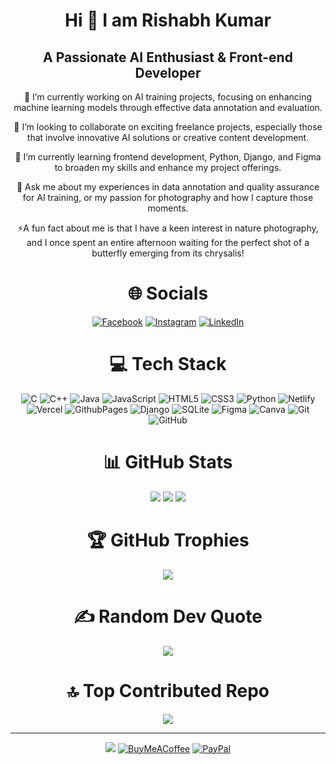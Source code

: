 
<div align="center"><h1> Hi  👋 I am Rishabh Kumar </h1></div> <div align="center"><h2>A Passionate AI Enthusiast & Front-end Developer </h2></div> 

<div align="center">
  
🔭 I’m currently working on AI training projects, focusing on enhancing machine learning models through effective data annotation and evaluation.</br>


👯 I’m looking to collaborate on exciting freelance projects, especially those that involve innovative AI solutions or creative content development.</br> 

🌱 I’m currently learning frontend development, Python, Django, and Figma to broaden my skills and enhance my project offerings.<br>

💬 Ask me about my experiences in data annotation and quality assurance for AI training, or my passion for photography and how I capture those moments.<br>

⚡A fun fact about me is that I have a keen interest in nature photography, and I once spent an entire afternoon waiting for the perfect shot of a butterfly emerging from its chrysalis!

</div>
<div align="center"> <h1>🌐 Socials</h1>  </div>

<div align="center"> 
  
  [![Facebook](https://img.shields.io/badge/Facebook-%231877F2.svg?logo=Facebook&logoColor=white)](https://facebook.com/rishabhkumar1n) [![Instagram](https://img.shields.io/badge/Instagram-%23E4405F.svg?logo=Instagram&logoColor=white)](https://instagram.com/phonetasticview) [![LinkedIn](https://img.shields.io/badge/LinkedIn-%230077B5.svg?logo=linkedin&logoColor=white)](https://linkedin.com/in/rishabhkumar1n) 

  </div>

<div align="center"><h1>💻 Tech Stack</h1></div>
<div align="center">
  
![C](https://img.shields.io/badge/c-%2300599C.svg?style=flat&logo=c&logoColor=white) ![C++](https://img.shields.io/badge/c++-%2300599C.svg?style=flat&logo=c%2B%2B&logoColor=white) ![Java](https://img.shields.io/badge/java-%23ED8B00.svg?style=flat&logo=openjdk&logoColor=white) ![JavaScript](https://img.shields.io/badge/javascript-%23323330.svg?style=flat&logo=javascript&logoColor=%23F7DF1E) ![HTML5](https://img.shields.io/badge/html5-%23E34F26.svg?style=flat&logo=html5&logoColor=white) ![CSS3](https://img.shields.io/badge/css3-%231572B6.svg?style=flat&logo=css3&logoColor=white) ![Python](https://img.shields.io/badge/python-3670A0?style=flat&logo=python&logoColor=ffdd54) ![Netlify](https://img.shields.io/badge/netlify-%23000000.svg?style=flat&logo=netlify&logoColor=#00C7B7) ![Vercel](https://img.shields.io/badge/vercel-%23000000.svg?style=flat&logo=vercel&logoColor=white) ![GithubPages](https://img.shields.io/badge/github%20pages-121013?style=flat&logo=github&logoColor=white) ![Django](https://img.shields.io/badge/django-%23092E20.svg?style=flat&logo=django&logoColor=white) ![SQLite](https://img.shields.io/badge/sqlite-%2307405e.svg?style=flat&logo=sqlite&logoColor=white) ![Figma](https://img.shields.io/badge/figma-%23F24E1E.svg?style=flat&logo=figma&logoColor=white) ![Canva](https://img.shields.io/badge/Canva-%2300C4CC.svg?style=flat&logo=Canva&logoColor=white) ![Git](https://img.shields.io/badge/git-%23F05033.svg?style=flat&logo=git&logoColor=white) ![GitHub](https://img.shields.io/badge/github-%23121011.svg?style=flat&logo=github&logoColor=white)

</div>
<div align="center"><h1>📊 GitHub Stats</h1> </div>
<div align="center">

![](https://github-readme-stats.vercel.app/api?username=hrishabhsingh1n&theme=transparent&hide_border=true&include_all_commits=true&count_private=true)
![](https://github-readme-streak-stats.herokuapp.com/?user=hrishabhsingh1n&theme=transparent&hide_border=true)
![](https://github-readme-stats.vercel.app/api/top-langs/?username=hrishabhsingh1n&theme=transparent&hide_border=true&include_all_commits=true&count_private=true&layout=compact)
</div>


<div align="center"> <h1>🏆 GitHub Trophies</h1 </div>
<div align="center">
  
![](https://github-profile-trophy.vercel.app/?username=hrishabhsingh1n&theme=gruvbox&no-frame=true&no-bg=true&margin-w=4)

</div>

<div align="center"> <h1>✍️ Random Dev Quote</h1></div>
<div align="center"> 

![](https://quotes-github-readme.vercel.app/api?type=horizontal&theme=tokyonight) </div>

<div align="center"> <h1>🔝 Top Contributed Repo<?h1> </div>
<div align="center"> 
  
![](https://github-contributor-stats.vercel.app/api?username=hrishabhsingh1n&limit=5&theme=transparent&combine_all_yearly_contributions=true) </div>

---
<div align="center">
  
  
  [![](https://visitcount.itsvg.in/api?id=hrishabhsingh1n&icon=10&color=1)](https://visitcount.itsvg.in) [![BuyMeACoffee](https://img.shields.io/badge/Buy%20Me%20a%20Coffee-ffdd00?style=for-the-badge&logo=buy-me-a-coffee&logoColor=black)](https://buymeacoffee.com/syntrilo) [![PayPal](https://img.shields.io/badge/PayPal-00457C?style=for-the-badge&logo=paypal&logoColor=white)](https://paypal.me/hrishabh2n)
</div>
</div>
